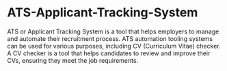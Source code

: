 # ATS-Applicant-Tracking-System
ATS or Applicant Tracking System is a tool that helps employers to manage and automate their recruitment process. ATS automation tooling systems can be used for various purposes, including CV (Curriculum Vitae) checker. A CV checker is a tool that helps candidates to review and improve their CVs, ensuring they meet the job requirements.

